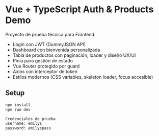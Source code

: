
# Vue + TypeScript Auth & Products Demo

Proyecto de prueba técnica para Frontend:
- Login con JWT (DummyJSON API)
- Dashboard con bienvenida personalizada
- Tabla de productos con paginación, loader y diseño UX/UI
- Pinia para gestión de estado
- Vue Router protegido por guard
- Axios con interceptor de token
- Estilos modernos (CSS variables, skeleton loader, focus accesible)

## Setup
```bash
npm install
npm run dev

Credenciales de prueba
username: emilys
password: emilyspass
